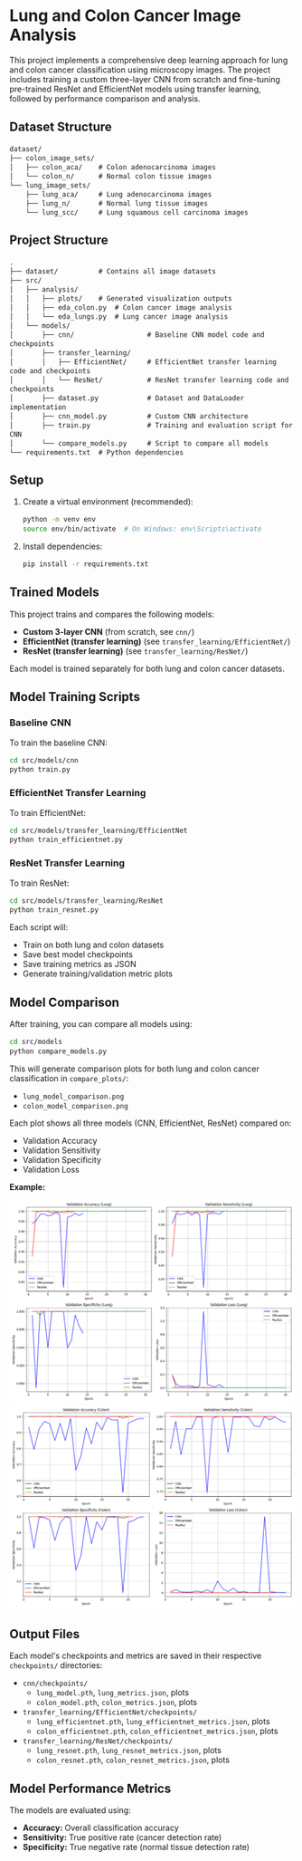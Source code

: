 # Lung and Colon Cancer Image Analysis

This project implements a comprehensive deep learning approach for lung and colon cancer classification using microscopy images. The project includes training a custom three-layer CNN from scratch and fine-tuning pre-trained ResNet and EfficientNet models using transfer learning, followed by performance comparison and analysis.

## Dataset Structure

```
dataset/
├── colon_image_sets/
│   ├── colon_aca/    # Colon adenocarcinoma images
│   └── colon_n/      # Normal colon tissue images
└── lung_image_sets/
    ├── lung_aca/     # Lung adenocarcinoma images
    ├── lung_n/       # Normal lung tissue images
    └── lung_scc/     # Lung squamous cell carcinoma images
```

## Project Structure

```
.
├── dataset/          # Contains all image datasets
├── src/
│   ├── analysis/
│   │   ├── plots/    # Generated visualization outputs
│   │   ├── eda_colon.py  # Colon cancer image analysis
│   │   └── eda_lungs.py  # Lung cancer image analysis
│   └── models/
│       ├── cnn/                  # Baseline CNN model code and checkpoints
│       ├── transfer_learning/
│       │   ├── EfficientNet/     # EfficientNet transfer learning code and checkpoints
│       │   └── ResNet/           # ResNet transfer learning code and checkpoints
│       ├── dataset.py            # Dataset and DataLoader implementation
│       ├── cnn_model.py          # Custom CNN architecture
│       ├── train.py              # Training and evaluation script for CNN
│       └── compare_models.py     # Script to compare all models
└── requirements.txt  # Python dependencies
```

## Setup

1. Create a virtual environment (recommended):

   ```bash
   python -m venv env
   source env/bin/activate  # On Windows: env\Scripts\activate
   ```

2. Install dependencies:
   ```bash
   pip install -r requirements.txt
   ```

## Trained Models

This project trains and compares the following models:

- **Custom 3-layer CNN** (from scratch, see `cnn/`)
- **EfficientNet (transfer learning)** (see `transfer_learning/EfficientNet/`)
- **ResNet (transfer learning)** (see `transfer_learning/ResNet/`)

Each model is trained separately for both lung and colon cancer datasets.

## Model Training Scripts

### Baseline CNN

To train the baseline CNN:

```bash
cd src/models/cnn
python train.py
```

### EfficientNet Transfer Learning

To train EfficientNet:

```bash
cd src/models/transfer_learning/EfficientNet
python train_efficientnet.py
```

### ResNet Transfer Learning

To train ResNet:

```bash
cd src/models/transfer_learning/ResNet
python train_resnet.py
```

Each script will:

- Train on both lung and colon datasets
- Save best model checkpoints
- Save training metrics as JSON
- Generate training/validation metric plots

## Model Comparison

After training, you can compare all models using:

```bash
cd src/models
python compare_models.py
```

This will generate comparison plots for both lung and colon cancer classification in `compare_plots/`:

- `lung_model_comparison.png`
- `colon_model_comparison.png`

Each plot shows all three models (CNN, EfficientNet, ResNet) compared on:

- Validation Accuracy
- Validation Sensitivity
- Validation Specificity
- Validation Loss

**Example:**

![Lung Model Comparison](src/compare_plots/lung_model_comparison.png)
![Colon Model Comparison](src/compare_plots/colon_model_comparison.png)

## Output Files

Each model's checkpoints and metrics are saved in their respective `checkpoints/` directories:

- `cnn/checkpoints/`
  - `lung_model.pth`, `lung_metrics.json`, plots
  - `colon_model.pth`, `colon_metrics.json`, plots
- `transfer_learning/EfficientNet/checkpoints/`
  - `lung_efficientnet.pth`, `lung_efficientnet_metrics.json`, plots
  - `colon_efficientnet.pth`, `colon_efficientnet_metrics.json`, plots
- `transfer_learning/ResNet/checkpoints/`
  - `lung_resnet.pth`, `lung_resnet_metrics.json`, plots
  - `colon_resnet.pth`, `colon_resnet_metrics.json`, plots

## Model Performance Metrics

The models are evaluated using:

- **Accuracy:** Overall classification accuracy
- **Sensitivity:** True positive rate (cancer detection rate)
- **Specificity:** True negative rate (normal tissue detection rate)
